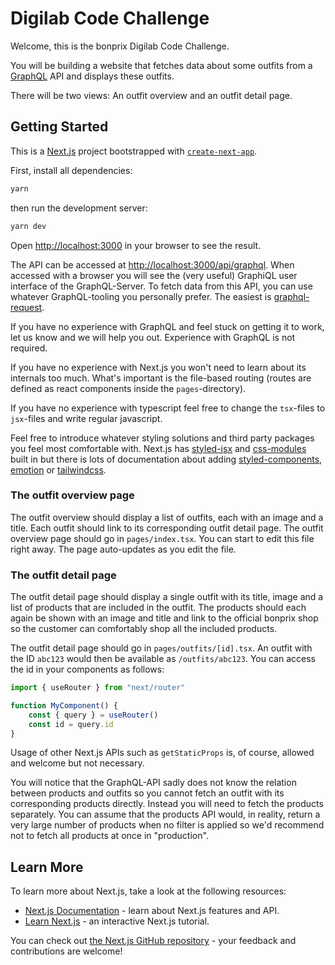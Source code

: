 # Digilab Code Challenge
Welcome, this is the bonprix Digilab Code Challenge.

You will be building a website that fetches data about some outfits
from a [GraphQL](https://graphql.org/) API and displays these outfits.

There will be two views: An outfit overview and an outfit detail page.


## Getting Started
This is a [Next.js](https://nextjs.org/) project bootstrapped with [`create-next-app`](https://github.com/vercel/next.js/tree/canary/packages/create-next-app).

First, install all dependencies:
```bash
yarn
```
then run the development server:
```bash
yarn dev
```

Open [http://localhost:3000](http://localhost:3000) in your browser to see the result.


The API can be accessed at [http://localhost:3000/api/graphql](http://localhost:3000/api/graphql).
When accessed with a browser you will see the (very useful) GraphiQL user interface of the GraphQL-Server.
To fetch data from this API, you can use whatever GraphQL-tooling you personally prefer. The easiest is
[graphql-request](https://github.com/prisma-labs/graphql-request).

If you have no experience with GraphQL and feel stuck on getting it to work, let us know and we will
help you out. Experience with GraphQL is not required.

If you have no experience with Next.js you won't need to learn about its internals too much.
What's important is the file-based routing (routes are defined as react components inside the `pages`-directory).

If you have no experience with typescript feel free to change the `tsx`-files to `jsx`-files and write regular javascript.

Feel free to introduce whatever styling solutions and third party packages you feel most comfortable with.
Next.js has [styled-jsx](https://github.com/vercel/styled-jsx) and [css-modules](https://github.com/css-modules/css-modules) built
in but there is lots of documentation about adding [styled-components](https://styled-components.com/), 
[emotion](https://emotion.sh/docs/introduction) or [tailwindcss](https://tailwindcss.com/).

### The outfit overview page
The outfit overview should display a list of outfits, each with an image and a title.
Each outfit should link to its corresponding outfit detail page.
The outfit overview page should go in `pages/index.tsx`. You can start to edit this file right away.
The page auto-updates as you edit the file.

### The outfit detail page
The outfit detail page should display a single outfit with its title, image and a list of
products that are included in the outfit. The products should each again be shown with an image and title
and link to the official bonprix shop so the customer can comfortably shop all the included products.

The outfit detail page should go in `pages/outfits/[id].tsx`. An outfit with the ID `abc123` would then be available as `/outfits/abc123`.
You can access the id in your components as follows:
```jsx
import { useRouter } from "next/router"

function MyComponent() {
    const { query } = useRouter()
    const id = query.id
}
```

Usage of other Next.js APIs such as `getStaticProps` is, of course, allowed and welcome but
not necessary.

You will notice that the GraphQL-API sadly does not know the relation between products and outfits so
you cannot fetch an outfit with its corresponding products directly. Instead you will need to
fetch the products separately. You can assume that the products API would, in reality, return
a very large number of products when no filter is applied so we'd recommend not to fetch all products at once in "production".

## Learn More

To learn more about Next.js, take a look at the following resources:

- [Next.js Documentation](https://nextjs.org/docs) - learn about Next.js features and API.
- [Learn Next.js](https://nextjs.org/learn) - an interactive Next.js tutorial.

You can check out [the Next.js GitHub repository](https://github.com/vercel/next.js/) - your feedback and contributions are welcome!
